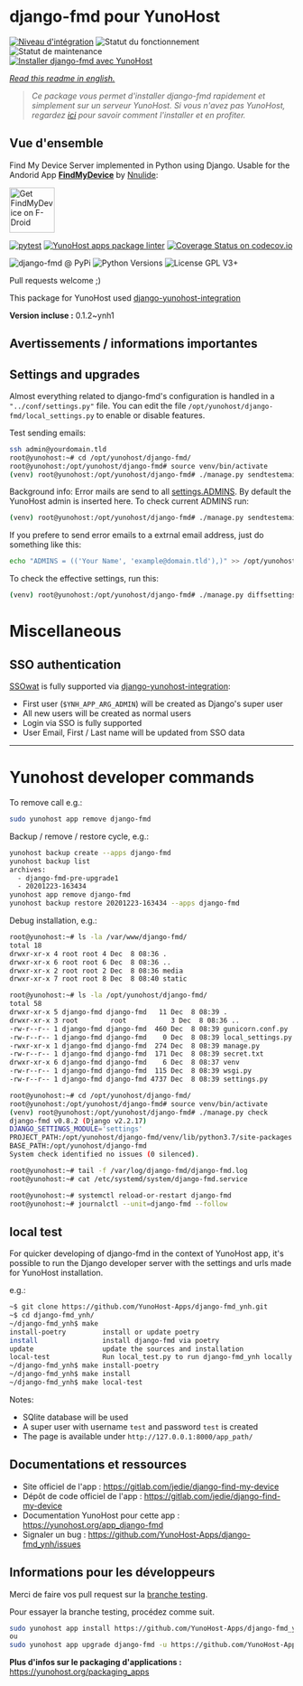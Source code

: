<!--
N.B.: This README was automatically generated by https://github.com/YunoHost/apps/tree/master/tools/README-generator
It shall NOT be edited by hand.
-->

# django-fmd pour YunoHost

[![Niveau d'intégration](https://dash.yunohost.org/integration/django-fmd.svg)](https://dash.yunohost.org/appci/app/django-fmd) ![Statut du fonctionnement](https://ci-apps.yunohost.org/ci/badges/django-fmd.status.svg) ![Statut de maintenance](https://ci-apps.yunohost.org/ci/badges/django-fmd.maintain.svg)  
[![Installer django-fmd avec YunoHost](https://install-app.yunohost.org/install-with-yunohost.svg)](https://install-app.yunohost.org/?app=django-fmd)

*[Read this readme in english.](./README.md)*

> *Ce package vous permet d'installer django-fmd rapidement et simplement sur un serveur YunoHost.
Si vous n'avez pas YunoHost, regardez [ici](https://yunohost.org/#/install) pour savoir comment l'installer et en profiter.*

## Vue d'ensemble

Find My Device Server implemented in Python using Django.
Usable for the Andorid App [**FindMyDevice**](https://gitlab.com/Nulide/findmydevice/) by [Nnulide](https://nulide.de/):

[<img src="https://fdroid.gitlab.io/artwork/badge/get-it-on.png" alt="Get FindMyDevice on F-Droid" height="80">](https://f-droid.org/packages/de.nulide.findmydevice/)

[![pytest](https://github.com/YunoHost-Apps/django-fmd_ynh/actions/workflows/pytest.yml/badge.svg?branch=master)](https://github.com/YunoHost-Apps/django-fmd_ynh/actions/workflows/pytest.yml) [![YunoHost apps package linter](https://github.com/YunoHost-Apps/django-fmd_ynh/actions/workflows/package_linter.yml/badge.svg)](https://github.com/YunoHost-Apps/django-fmd_ynh/actions/workflows/package_linter.yml) [![Coverage Status on codecov.io](https://codecov.io/gh/YunoHost-Apps/django-fmd_ynh/branch/master/graph/badge.svg)](https://codecov.io/gh/YunoHost-Apps/django-fmd_ynh)

![django-fmd @ PyPi](https://img.shields.io/pypi/v/django-fmd?label=django-fmd%20%40%20PyPi)
![Python Versions](https://img.shields.io/pypi/pyversions/django-fmd)
![License GPL V3+](https://img.shields.io/pypi/l/django-fmd)

Pull requests welcome ;)

This package for YunoHost used [django-yunohost-integration](https://github.com/YunoHost-Apps/django_yunohost_integration)


**Version incluse :** 0.1.2~ynh1
## Avertissements / informations importantes

## Settings and upgrades

Almost everything related to django-fmd's configuration is handled in a `"../conf/settings.py"` file.
You can edit the file `/opt/yunohost/django-fmd/local_settings.py` to enable or disable features.

Test sending emails:

```bash
ssh admin@yourdomain.tld
root@yunohost:~# cd /opt/yunohost/django-fmd/
root@yunohost:/opt/yunohost/django-fmd# source venv/bin/activate
(venv) root@yunohost:/opt/yunohost/django-fmd# ./manage.py sendtestemail --admins
```

Background info: Error mails are send to all [settings.ADMINS](https://docs.djangoproject.com/en/2.2/ref/settings/#std:setting-ADMINS). By default the YunoHost admin is inserted here.
To check current ADMINS run:

```bash
(venv) root@yunohost:/opt/yunohost/django-fmd# ./manage.py sendtestemail --admins
```

If you prefere to send error emails to a extrnal email address, just do something like this:

```bash
echo "ADMINS = (('Your Name', 'example@domain.tld'),)" >> /opt/yunohost/django-fmd/local_settings.py
```

To check the effective settings, run this:
```bash
(venv) root@yunohost:/opt/yunohost/django-fmd# ./manage.py diffsettings
```


# Miscellaneous


## SSO authentication

[SSOwat](https://github.com/YunoHost/SSOwat) is fully supported via [django-yunohost-integration](https://github.com/YunoHost-Apps/django_yunohost_integration):

* First user (`$YNH_APP_ARG_ADMIN`) will be created as Django's super user
* All new users will be created as normal users
* Login via SSO is fully supported
* User Email, First / Last name will be updated from SSO data


---

# Yunohost developer commands

To remove call e.g.:
```bash
sudo yunohost app remove django-fmd
```

Backup / remove / restore cycle, e.g.:
```bash
yunohost backup create --apps django-fmd
yunohost backup list
archives:
  - django-fmd-pre-upgrade1
  - 20201223-163434
yunohost app remove django-fmd
yunohost backup restore 20201223-163434 --apps django-fmd
```

Debug installation, e.g.:
```bash
root@yunohost:~# ls -la /var/www/django-fmd/
total 18
drwxr-xr-x 4 root root 4 Dec  8 08:36 .
drwxr-xr-x 6 root root 6 Dec  8 08:36 ..
drwxr-xr-x 2 root root 2 Dec  8 08:36 media
drwxr-xr-x 7 root root 8 Dec  8 08:40 static

root@yunohost:~# ls -la /opt/yunohost/django-fmd/
total 58
drwxr-xr-x 5 django-fmd django-fmd   11 Dec  8 08:39 .
drwxr-xr-x 3 root        root           3 Dec  8 08:36 ..
-rw-r--r-- 1 django-fmd django-fmd  460 Dec  8 08:39 gunicorn.conf.py
-rw-r--r-- 1 django-fmd django-fmd    0 Dec  8 08:39 local_settings.py
-rwxr-xr-x 1 django-fmd django-fmd  274 Dec  8 08:39 manage.py
-rw-r--r-- 1 django-fmd django-fmd  171 Dec  8 08:39 secret.txt
drwxr-xr-x 6 django-fmd django-fmd    6 Dec  8 08:37 venv
-rw-r--r-- 1 django-fmd django-fmd  115 Dec  8 08:39 wsgi.py
-rw-r--r-- 1 django-fmd django-fmd 4737 Dec  8 08:39 settings.py

root@yunohost:~# cd /opt/yunohost/django-fmd/
root@yunohost:/opt/yunohost/django-fmd# source venv/bin/activate
(venv) root@yunohost:/opt/yunohost/django-fmd# ./manage.py check
django-fmd v0.8.2 (Django v2.2.17)
DJANGO_SETTINGS_MODULE='settings'
PROJECT_PATH:/opt/yunohost/django-fmd/venv/lib/python3.7/site-packages
BASE_PATH:/opt/yunohost/django-fmd
System check identified no issues (0 silenced).

root@yunohost:~# tail -f /var/log/django-fmd/django-fmd.log
root@yunohost:~# cat /etc/systemd/system/django-fmd.service

root@yunohost:~# systemctl reload-or-restart django-fmd
root@yunohost:~# journalctl --unit=django-fmd --follow
```

## local test

For quicker developing of django-fmd in the context of YunoHost app,
it's possible to run the Django developer server with the settings
and urls made for YunoHost installation.

e.g.:
```bash
~$ git clone https://github.com/YunoHost-Apps/django-fmd_ynh.git
~$ cd django-fmd_ynh/
~/django-fmd_ynh$ make
install-poetry         install or update poetry
install                install django-fmd via poetry
update                 update the sources and installation
local-test             Run local_test.py to run django-fmd_ynh locally
~/django-fmd_ynh$ make install-poetry
~/django-fmd_ynh$ make install
~/django-fmd_ynh$ make local-test
```

Notes:

* SQlite database will be used
* A super user with username `test` and password `test` is created
* The page is available under `http://127.0.0.1:8000/app_path/`

## Documentations et ressources

* Site officiel de l'app : <https://gitlab.com/jedie/django-find-my-device>
* Dépôt de code officiel de l'app : <https://gitlab.com/jedie/django-find-my-device>
* Documentation YunoHost pour cette app : <https://yunohost.org/app_django-fmd>
* Signaler un bug : <https://github.com/YunoHost-Apps/django-fmd_ynh/issues>

## Informations pour les développeurs

Merci de faire vos pull request sur la [branche testing](https://github.com/YunoHost-Apps/django-fmd_ynh/tree/testing).

Pour essayer la branche testing, procédez comme suit.

``` bash
sudo yunohost app install https://github.com/YunoHost-Apps/django-fmd_ynh/tree/testing --debug
ou
sudo yunohost app upgrade django-fmd -u https://github.com/YunoHost-Apps/django-fmd_ynh/tree/testing --debug
```

**Plus d'infos sur le packaging d'applications :** <https://yunohost.org/packaging_apps>
